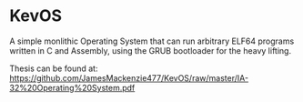 # KevOS

A simple monlithic Operating System that can run arbitrary ELF64 programs written in C and Assembly, using the GRUB bootloader for the heavy lifting.

Thesis can be found at: https://github.com/JamesMackenzie477/KevOS/raw/master/IA-32%20Operating%20System.pdf
